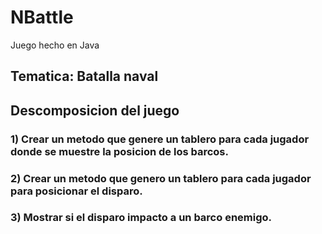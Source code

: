 # NBattle
Juego hecho en Java

## Tematica: Batalla naval

## Descomposicion del juego
### 1) Crear un metodo que genere un tablero para cada jugador donde se muestre la posicion de los barcos.
### 2) Crear un metodo que genero un tablero para cada jugador para posicionar el disparo.
### 3) Mostrar si el disparo impacto a un barco enemigo.
